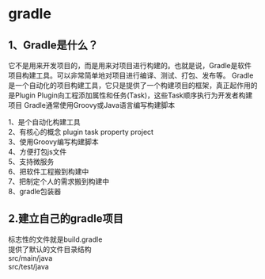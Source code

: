 # gradle
## 1、Gradle是什么？
   它不是用来开发项目的，而是用来对项目进行构建的。也就是说，Gradle是软件项目构建工具。可以非常简单地对项目进行编译、测试、打包、发布等。
   Gradle是一个自动化的项目构建工具，它只是提供了一个构建项目的框架，真正起作用的是Plugin
 Plugin向工程添加属性和任务(Task)，这些Task顺序执行为开发者构建项目
Gradle通常使用Groovy或Java语言编写构建脚本<br>

1、是个自动化构建工具<br>
2、有核心的概念 plugin task property project<br>
3、使用Groovy编写构建脚本<br>
4、方便打包js文件<br>
5、支持微服务<br>
6、把软件工程搬到构建中<br>
7、把制定个人的需求搬到构建中<br>
8、gradle包装器

## 2.建立自己的gradle项目
  标志性的文件就是build.gradle<br>
  提供了默认的文件目录结构<br>
    src/main/java <br>
    src/test/java <br>




   

